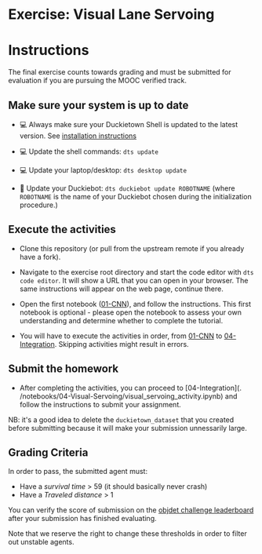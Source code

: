 # **Exercise: Visual Lane Servoing**

# Instructions

The final exercise counts towards grading and must be submitted for evaluation if you are pursuing the MOOC verified track.


## Make sure your system is up to date

- 💻 Always make sure your Duckietown Shell is updated to the latest version. See [installation instructions](https://github.com/duckietown/duckietown-shell)

- 💻 Update the shell commands: `dts update`

- 💻 Update your laptop/desktop: `dts desktop update`

- 🚙 Update your Duckiebot: `dts duckiebot update ROBOTNAME` (where `ROBOTNAME` is the name of your Duckiebot chosen during the initialization procedure.)


## Execute the activities

- Clone this repository (or pull from the upstream remote if you already have a fork).

- Navigate to the exercise root directory and start the code editor with `dts code editor`. It will show a URL that you can open in your browser. The same instructions will appear on the web page, continue there.

- Open the first notebook ([01-CNN](./notebooks/01-CNN/cnn_tutorial.ipynb)), and follow the instructions. This first 
  notebook is optional - please open the notebook to assess your own understanding and determine whether to complete 
  the tutorial.

- You will have to execute the activities in order, from [01-CNN](./notebooks/01-CNN/cnn_tutorial.ipynb) to [04-Integration](./notebooks/04-Integration/integration.ipynb). Skipping activities might result in errors.


## Submit the homework

- After completing the activities, you can proceed to [04-Integration](.
  /notebooks/04-Visual-Servoing/visual_servoing_activity.ipynb) and follow the instructions to submit your assignment.

NB: it's a good idea to delete the `duckietown_dataset` that you created before submitting because it will make your submission unnessarily large. 

## Grading Criteria

In order to pass, the submitted agent must:
 
 - Have a _survival time_ > 59 (it should basically never crash)
 - Have a _Traveled distance_ > 1

You can verify the score of submission on the [objdet challenge leaderboard](https://challenges.duckietown.org/v4/humans/challenges/lx22-objdet/leaderboard) after your submission has finished evaluating. 

Note that we reserve the right to change these thresholds in order to filter out unstable agents.
